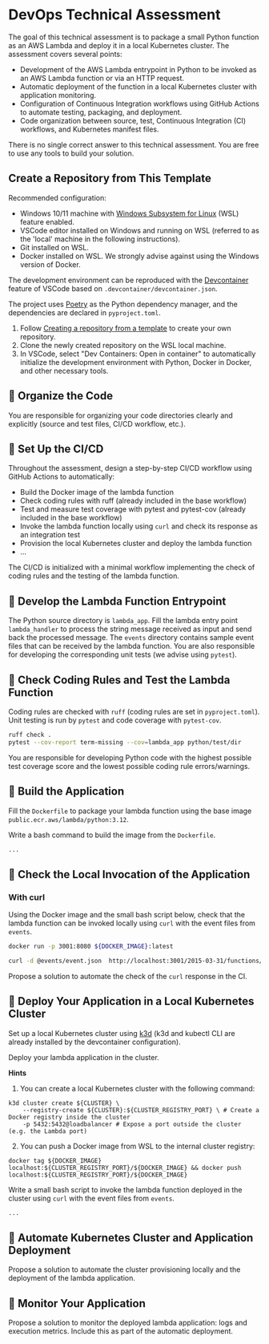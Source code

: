 # DevOps Technical Assessment

The goal of this technical assessment is to package a small Python function as an AWS Lambda and deploy it in a local Kubernetes cluster. The assessment covers several points:
- Development of the AWS Lambda entrypoint in Python to be invoked as an AWS Lambda function or via an HTTP request.
- Automatic deployment of the function in a local Kubernetes cluster with application monitoring.
- Configuration of Continuous Integration workflows using GitHub Actions to automate testing, packaging, and deployment.
- Code organization between source, test, Continuous Integration (CI) workflows, and Kubernetes manifest files.

There is no single correct answer to this technical assessment. You are free to use any tools to build your solution.

## Create a Repository from This Template

Recommended configuration:
- Windows 10/11 machine with [Windows Subsystem for Linux](https://learn.microsoft.com/en-us/windows/wsl/install) (WSL) feature enabled.
- VSCode editor installed on Windows and running on WSL (referred to as the 'local' machine in the following instructions).
- Git installed on WSL.
- Docker installed on WSL. We strongly advise against using the Windows version of Docker.

The development environment can be reproduced with the [Devcontainer](https://code.visualstudio.com/docs/devcontainers/containers) feature of VSCode based on `.devcontainer/devcontainer.json`.

The project uses [Poetry](https://python-poetry.org/) as the Python dependency manager, and the dependencies are declared in `pyproject.toml`.

1. Follow [Creating a repository from a template](https://docs.github.com/en/repositories/creating-and-managing-repositories/creating-a-repository-from-a-template) to create your own repository.
2. Clone the newly created repository on the WSL local machine.
3. In VSCode, select "Dev Containers: Open in container" to automatically initialize the development environment with Python, Docker in Docker, and other necessary tools.

## 🎯 Organize the Code

You are responsible for organizing your code directories clearly and explicitly (source and test files, CI/CD workflow, etc.).

## 🎯 Set Up the CI/CD

Throughout the assessment, design a step-by-step CI/CD workflow using GitHub Actions to automatically:
- Build the Docker image of the lambda function
- Check coding rules with ruff (already included in the base workflow)
- Test and measure test coverage with pytest and pytest-cov (already included in the base workflow)
- Invoke the lambda function locally using `curl` and check its response as an integration test
- Provision the local Kubernetes cluster and deploy the lambda function
- ...

The CI/CD is initialized with a minimal workflow implementing the check of coding rules and the testing of the lambda function.

## 🎯 Develop the Lambda Function Entrypoint

The Python source directory is `lambda_app`.
Fill the lambda entry point `lambda_handler` to process the string message received as input and send back the processed message.
The `events` directory contains sample event files that can be received by the lambda function.
You are also responsible for developing the corresponding unit tests (we advise using `pytest`).

## 🎯 Check Coding Rules and Test the Lambda Function

Coding rules are checked with `ruff` (coding rules are set in `pyproject.toml`).
Unit testing is run by `pytest` and code coverage with `pytest-cov`.

```bash
ruff check .
pytest --cov-report term-missing --cov=lambda_app python/test/dir
```

You are responsible for developing Python code with the highest possible test coverage score and the lowest possible coding rule errors/warnings.

## 🎯 Build the Application
Fill the `Dockerfile` to package your lambda function using the base image `public.ecr.aws/lambda/python:3.12`.

Write a bash command to build the image from the `Dockerfile`.

```bash
...
```

## 🎯 Check the Local Invocation of the Application

### With curl

Using the Docker image and the small bash script below, check that the lambda function can be invoked locally using `curl` with the event files from `events`.

```bash
docker run -p 3001:8080 ${DOCKER_IMAGE}:latest

curl -d @events/event.json  http://localhost:3001/2015-03-31/functions/function/invocations
```

Propose a solution to automate the check of the `curl` response in the CI.

## 🎯 Deploy Your Application in a Local Kubernetes Cluster

Set up a local Kubernetes cluster using [k3d](https://k3d.io/v5.7.4/) (k3d and kubectl CLI are already installed by the devcontainer configuration).

Deploy your lambda application in the cluster.

**Hints**
1. You can create a local Kubernetes cluster with the following command:
```
k3d cluster create ${CLUSTER} \
    --registry-create ${CLUSTER}:${CLUSTER_REGISTRY_PORT} \ # Create a Docker registry inside the cluster
    -p 5432:5432@loadbalancer # Expose a port outside the cluster (e.g. the Lambda port)
```

2. You can push a Docker image from WSL to the internal cluster registry:
```
docker tag ${DOCKER_IMAGE} localhost:${CLUSTER_REGISTRY_PORT}/${DOCKER_IMAGE} && docker push localhost:${CLUSTER_REGISTRY_PORT}/${DOCKER_IMAGE}
```

Write a small bash script to invoke the lambda function deployed in the cluster using `curl` with the event files from `events`.
```bash
...
```

## 🎯 Automate Kubernetes Cluster and Application Deployment

Propose a solution to automate the cluster provisioning locally and the deployment of the lambda application.

## 🎯 Monitor Your Application

Propose a solution to monitor the deployed lambda application: logs and execution metrics. Include this as part of the automatic deployment.
